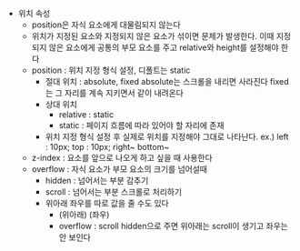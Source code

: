 
- 위치 속성
	- position은 자식 요소에게 대물림되지 않는다
	- 위치가 지정된 요소와 지정되지 않은 요소가 섞이면 문제가 발생한다. 이때 지정되지 않은 요소에게 공통의 부모 요소를 주고 relative와 height를 설정해야 한다
	- position : 위치 지정 형식 설정, 디폴트는 static
		- 절대 위치 : absolute, fixed
			absolute는 스크롤을 내리면 사라진다
			fixed는 그 자리를 계속 지키면서 같이 내려온다
		- 상대 위치 
			- relative : static 
			- static : 페이지 흐름에 따라 있어야 할 자리에 존재
		- 위치 지정 형식 설정 후 실제로 위치를 지정해야 그대로 나타난다.
			ex.) left : 10px; top : 10px; right~ bottom~
	- z-index : 요소를 앞으로 나오게 하고 싶을 때 사용한다
	- overflow : 자식 요소가 부모 요소의 크기를 넘어설때
		- hidden : 넘어서는 부분 감추기
		- scroll : 넘어서는 부분 스크롤로 처리하기
		- 위아래 좌우를 따로 값을 줄 수도 있다
			- (위아래) (좌우)
			- overflow : scroll hidden으로 주면 위아래는 scroll이 생기고 좌우는 안 보인다